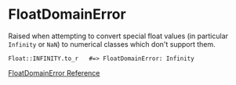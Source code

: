 # FloatDomainError

Raised when attempting to convert special float values (in particular
`Infinity` or `NaN`) to numerical classes which don't support them.

    Float::INFINITY.to_r   #=> FloatDomainError: Infinity

[FloatDomainError Reference](http://ruby-doc.org/core-2.5.0/FloatDomainError.html)
